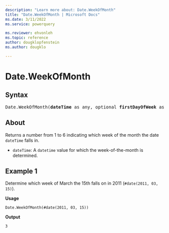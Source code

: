 ```yaml
---
description: "Learn more about: Date.WeekOfMonth"
title: "Date.WeekOfMonth | Microsoft Docs"
ms.date: 3/11/2022
ms.service: powerquery

ms.reviewer: ehvonleh
ms.topic: reference
author: dougklopfenstein
ms.author: dougklo

---
```

# Date.WeekOfMonth

## Syntax

<pre>
Date.WeekOfMonth(<b>dateTime</b> as any, optional <b>firstDayOfWeek</b> as nullable number) as nullable number  
</pre>
  
## About

Returns a number from 1 to 6 indicating which week of the month the date `dateTime` falls in. 

* `dateTime`: A `datetime` value for which the week-of-the-month is determined.

## Example 1

Determine which week of March the 15th falls on in 2011 (`#date(2011, 03, 15)`).

**Usage**

```powerquery-m
Date.WeekOfMonth(#date(2011, 03, 15))
```

**Output**

`3`
